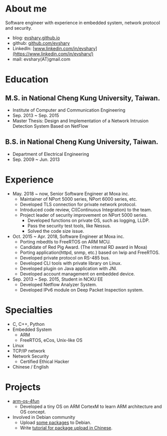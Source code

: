 # About me
Software engineer with experience in embedded system, network protocol and security.

* blog: [evshary.github.io](https://evshary.github.io)
* github: [github.com/evshary](https://github.com/evshary)
* LinkedIn: [www.linkedin.com/in/evshary](https://www.linkedin.com/in/evshary/)
* mail: evshary(AT)gmail.com

# Education
## M.S. in National Cheng Kung University, Taiwan.
* Institute of Computer and Communication Engineering
* Sep. 2013 ~ Sep. 2015
* Master Thesis: Design and Implementation of a Network Intrusion Detection System Based on NetFlow

## B.S. in National Cheng Kung University, Taiwan.
* Department of Electrical Engineering
* Sep. 2009 ~ Jun. 2013

# Experience
* May. 2018 ~ now, Senior Software Engineer at Moxa inc.
  - Maintainer of NPort 5000 series, NPort 6000 series, etc.
  - Developed TLS connection for private network protocol.
  - Introduced code review, CI(Continuous Integration) to the team.
  - Project leader of security improvement on NPort 5000 series.
    * Developed functions on private OS, such as logging, LLDP.
    * Pass the security test tools, like Nessus.
    * Solved the code size issue.
* Oct. 2015 ~ Apr. 2018, Software Engineer at Moxa inc.
  - Porting mbedtls to FreeRTOS on ARM MCU.
  - Candidate of Red Pig Award. (The internal RD award in Moxa)
  - Porting application(httpd, snmp, etc.) based on lwip and FreeRTOS.
  - Developed private protocol on RS-485 bus.
  - Developed CLI tools with private library on Linux.
  - Developed plugin on Java application with JNI.
  - Developed account management on embedded device.
* Sep. 2013 ~ Sep. 2015, Student in NCKU EE
  - Developed Netflow Analyzer System.
  - Developed IPv6 module on Deep Packet Inspection system.

# Specialties
* C, C++, Python
* Embedded System
  - ARM
  - FreeRTOS, eCos, Unix-like OS
* Linux
* TCP/IP network
* Network Security
  - Certified Ethical Hacker
* Chinese / English

# Projects
* [arm-os-4fun](https://github.com/evshary/arm-os-4fun)
  - Developed a tiny OS on ARM CortexM to learn ARM architecture and OS concept.
* Involved in Debian community
  - Upload [some packages](https://qa.debian.org/developer.php?login=evshary%40gmail.com) to Debian.
  - Write [tutorial for package upload in Chinese](https://hackmd.io/zjBAekZBTkS6_4gh0uvtQA).